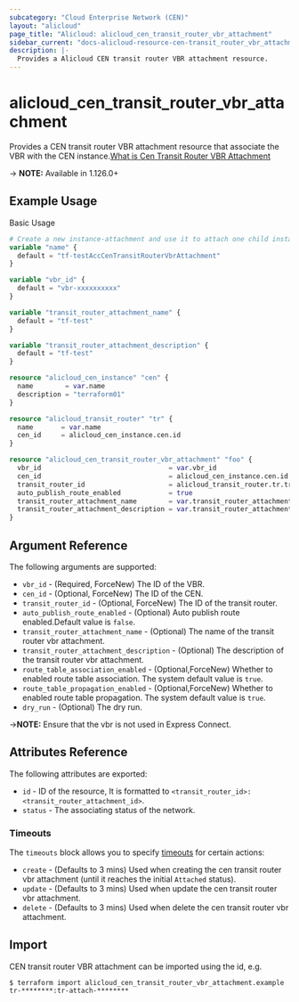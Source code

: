 ```yaml
---
subcategory: "Cloud Enterprise Network (CEN)"
layout: "alicloud"
page_title: "Alicloud: alicloud_cen_transit_router_vbr_attachment"
sidebar_current: "docs-alicloud-resource-cen-transit_router_vbr_attachment"
description: |-
  Provides a Alicloud CEN transit router VBR attachment resource.
---
```


# alicloud\_cen_transit_router_vbr_attachment

Provides a CEN transit router VBR attachment resource that associate the VBR with the CEN instance.[What is Cen Transit Router VBR Attachment](https://help.aliyun.com/document_detail/261361.html)

-> **NOTE:** Available in 1.126.0+

## Example Usage

Basic Usage

```terraform
# Create a new instance-attachment and use it to attach one child instance to a new CEN
variable "name" {
  default = "tf-testAccCenTransitRouterVbrAttachment"
}

variable "vbr_id" {
  default = "vbr-xxxxxxxxxx"
}

variable "transit_router_attachment_name" {
  default = "tf-test"
}

variable "transit_router_attachment_description" {
  default = "tf-test"
}

resource "alicloud_cen_instance" "cen" {
  name        = var.name
  description = "terraform01"
}

resource "alicloud_transit_router" "tr" {
  name       = var.name
  cen_id     = alicloud_cen_instance.cen.id
}

resource "alicloud_cen_transit_router_vbr_attachment" "foo" {
  vbr_id                                = var.vbr_id
  cen_id                                = alicloud_cen_instance.cen.id
  transit_router_id                     = alicloud_transit_router.tr.transit_router_id
  auto_publish_route_enabled            = true
  transit_router_attachment_name        = var.transit_router_attachment_name
  transit_router_attachment_description = var.transit_router_attachment_description
}
```
## Argument Reference

The following arguments are supported:

* `vbr_id` - (Required, ForceNew) The ID of the VBR.
* `cen_id` - (Optional, ForceNew) The ID of the CEN.
* `transit_router_id` - (Optional, ForceNew) The ID of the transit router.
* `auto_publish_route_enabled` - (Optional) Auto publish route enabled.Default value is `false`.
* `transit_router_attachment_name` - (Optional) The name of the transit router vbr attachment.
* `transit_router_attachment_description` - (Optional) The description of the transit router vbr attachment.
* `route_table_association_enabled` - (Optional,ForceNew) Whether to enabled route table association. The system default value is `true`.
* `route_table_propagation_enabled` - (Optional,ForceNew) Whether to enabled route table propagation. The system default value is `true`.  
* `dry_run` - (Optional) The dry run.

->**NOTE:** Ensure that the vbr is not used in Express Connect.

## Attributes Reference

The following attributes are exported:

* `id` - ID of the resource, It is formatted to `<transit_router_id>:<transit_router_attachment_id>`. 
* `status` - The associating status of the network.

### Timeouts

The `timeouts` block allows you to specify [timeouts](https://www.terraform.io/docs/configuration-0-11/resources.html#timeouts) for certain actions:

* `create` - (Defaults to 3 mins) Used when creating the cen transit router vbr attachment (until it reaches the initial `Attached` status).
* `update` - (Defaults to 3 mins) Used when update the cen transit router vbr attachment.
* `delete` - (Defaults to 3 mins) Used when delete the cen transit router vbr attachment.

## Import

CEN transit router VBR attachment can be imported using the id, e.g.

```
$ terraform import alicloud_cen_transit_router_vbr_attachment.example tr-********:tr-attach-********
```
